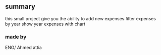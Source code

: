 
## summary
this small project give you the ability to add new expenses 
 filter expenses by year
 show year expenses with chart
 ### made by
ENG/ Ahmed attia

